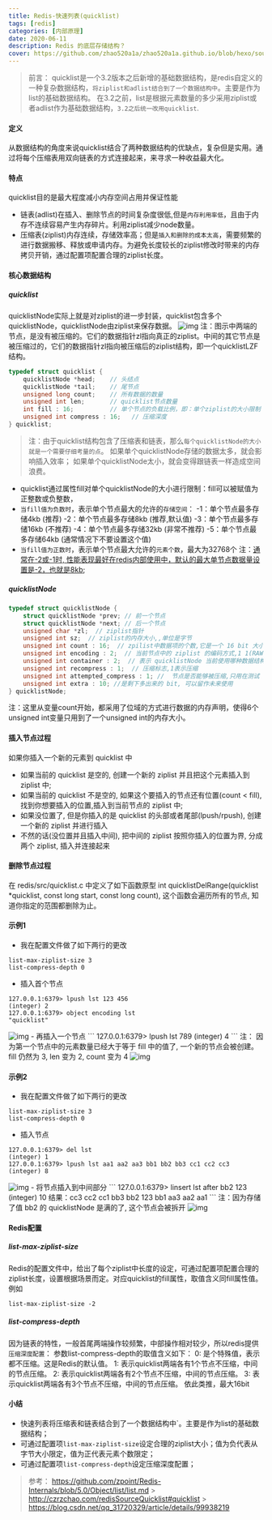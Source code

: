 ```yaml
---
title: Redis-快速列表(quicklist)
tags: [redis]
categories: [内部原理]
date: 2020-06-11
description: Redis 的底层存储结构？
cover: https://github.com/zhao520a1a/zhao520a1a.github.io/blob/hexo/source/cover/Redis-quicklist.jpg?raw=true
---
```


> 前言： quicklist是一个3.2版本之后新增的基础数据结构，是redis自定义的一种复杂数据结构，`将ziplist和adlist结合到了一个数据结构中`。主要是作为
> list的基础数据结构。
> 在3.2之前，list是根据元素数量的多少采用ziplist或者adlist作为基础数据结构，`3.2之后统一改用quicklist`.

#### 定义

从数据结构的角度来说quicklist结合了两种数据结构的优缺点，复杂但是实用。通过将每个压缩表用双向链表的方式连接起来，来寻求一种收益最大化。

#### 特点

quicklist目的是最大程度减小内存空间占用并保证性能

- 链表(adlist)在插入、删除节点的时间复杂度很低,但是`内存利用率低`，且由于内存不连续容易产生内存碎片。利用ziplist减少node数量。
- 压缩表(ziplist)内存连续，存储效率高；但是`插入和删除的成本太高`，需要频繁的进行数据搬移、释放或申请内存。为避免长度较长的ziplist修改时带来的内存拷贝开销，通过配置项配置合理的ziplist长度。

#### 核心数据结构

##### quicklist

quicklistNode实际上就是对ziplist的进一步封装，quicklist包含多个quicklistNode，quicklistNode由ziplist来保存数据。
<img src="Redis-快速列表(quicklist)/4D55BD28-D972-4447-A955-A82BBB38E9FA.png" alt="img" />
注：图示中两端的节点，是没有被压缩的。它们的数据指针zl指向真正的ziplist。中间的其它节点是被压缩过的，它们的数据指针zl指向被压缩后的ziplist结构，即一个quicklistLZF结构。

```c
typedef struct quicklist {
    quicklistNode *head;    // 头结点
    quicklistNode *tail;    // 尾节点
    unsigned long count;    // 所有数据的数量
    unsigned int len;       // quicklist节点数量
    int fill : 16;          // 单个节点的负载比例，即：单个ziplist的大小限制
    unsigned int compress : 16;   // 压缩深度
} quicklist;
```

> 注：由于quicklist结构包含了压缩表和链表，那么`每个quicklistNode的大小就是一个需要仔细考量的点`。
> 如果单个quicklistNode存储的数据太多，就会影响插入效率；
> 如果单个quicklistNode太小，就会变得跟链表一样造成空间浪费。

- quicklist通过属性fill对单个quicklistNode的大小进行限制：fill可以被赋值为正整数或负整数，
- `当fill值为负数时`，表示单个节点最大的允许的`存储空间`：
  -1：单个节点最多存储4kb (推荐)
  -2：单个节点最多存储8kb (推荐,默认值)
  -3：单个节点最多存储16kb (不推荐)
  -4：单个节点最多存储32kb (非常不推荐)
  -5：单个节点最多存储64kb (通常情况下不要设置这个值)
- `当fill值为正数时`，表示单个节点最大允许的`元素个数`，最大为32768个
  注：<u>通常在-2或-1时, 性能表现最好在redis内部使用中，默认的最大单节点数据量设置是-2，也就是8kb</u>;

##### quicklistNode

```c
typedef struct quicklistNode {
    struct quicklistNode *prev; // 前一个节点
    struct quicklistNode *next; // 后一个节点
    unsigned char *zl;  // ziplist指针
    unsigned int sz;  // ziplist的内存大小,,单位是字节
    unsigned int count : 16;  // zpilist中数据项的个数,它是一个 16 bit 大小的字段, 所以一个 quicklistNode 最多也只能存储 65536 个元素
    unsigned int encoding : 2;  // 当前节点中的 ziplist 的编码方式,1 1(RAW) 表示默认的方式存储, 2(LZF) 表示用 LZF 算法压缩后进行的存储
    unsigned int container : 2;  // 表示 quicklistNode 当前使用哪种数据结构进行存储的, 目前支持的也是默认的值为 2(ZIPLIST), 未来也许会引入更多其他的结构
    unsigned int recompress : 1;  // 压缩标志,1表示压缩
    unsigned int attempted_compress : 1; //  节点是否能够被压缩,只用在测试
    unsigned int extra : 10; //是剩下多出来的 bit, 可以留作未来使用
} quicklistNode;
```

注：这里从变量count开始，都采用了位域的方式进行数据的内存声明，使得6个unsigned int变量只用到了一个unsigned int的内存大小。

#### 插入节点过程

如果你插入一个新的元素到 quicklist 中

- 如果当前的 quicklist 是空的, 创建一个新的 ziplist 并且把这个元素插入到 ziplist 中;
- 如果当前的 quicklist 不是空的, 如果这个要插入的节点还有位置(count < fill), 找到你想要插入的位置,插入到当前节点的 ziplist 中;
- 如果没位置了, 但是你插入的是 quicklist 的头部或者尾部(lpush/rpush), 创建一个新的 ziplist 并进行插入
- 不然的话(没位置并且插入中间), 把中间的 ziplist 按照你插入的位置为界, 分成两个 ziplist, 插入并连接起来

#### 删除节点过程

在 redis/src/quicklist.c 中定义了如下函数原型 int quicklistDelRange(quicklist \*quicklist, const long start, const long count), 这个函数会遍历所有的节点, 知道你指定的范围都删除为止。

#### 示例1

- 我在配置文件做了如下两行的更改

```
list-max-ziplist-size 3
list-compress-depth 0
```

- 插入首个节点

```
127.0.0.1:6379> lpush lst 123 456
(integer) 2
127.0.0.1:6379> object encoding lst
"quicklist"
```

 <img src="Redis-快速列表(quicklist)/E509CE4D-92D6-4D5A-9430-0535ED2F989E.png" alt="img" />
- 再插入一个节点
 ```
 127.0.0.1:6379> lpush lst 789
(integer) 4
 ```
注： 因为第一个节点中的元素数量已经大于等于 fill 中的值了, 一个新的节点会被创建。fill 仍然为 3, len 变为 2, count 变为 4
<img src="Redis-快速列表(quicklist)/A00CD00B-9D55-425D-8791-EBA17AF7A227.png" alt="img" />

#### 示例2

- 我在配置文件做了如下两行的更改

```
list-max-ziplist-size 3
list-compress-depth 0
```

- 插入节点

```
127.0.0.1:6379> del lst
(integer) 1
127.0.0.1:6379> lpush lst aa1 aa2 aa3 bb1 bb2 bb3 cc1 cc2 cc3
(integer) 8
```

<img src="Redis-快速列表(quicklist)/23D940D1-1262-441C-B58B-BD72DF12BD86.png" alt="img" />
- 将节点插入到中间部分
```
127.0.0.1:6379> linsert lst after bb2 123
(integer) 10
结果：cc3 cc2 cc1 bb3 bb2 123 bb1  aa3 aa2 aa1 
```
注：因为存储了值 bb2 的 quicklistNode 是满的了, 这个节点会被拆开  
<img src="Redis-快速列表(quicklist)/9E311D76-E91B-4600-8058-DDD12356FB67.png" alt="img" />

#### Redis配置

##### list-max-ziplist-size

Redis的配置文件中，给出了每个ziplist中长度的设定，可通过配置项配置合理的ziplist长度，设置根据场景而定。对应quicklist的fill属性，取值含义同fill属性值。例如

```
list-max-ziplist-size -2
```

##### list-compress-depth

因为链表的特性，一般首尾两端操作较频繁，中部操作相对较少，所以redis提供`压缩深度配置`：
参数list-compress-depth的取值含义如下：
0: 是个特殊值，表示都不压缩。这是Redis的默认值。
1: 表示quicklist两端各有1个节点不压缩，中间的节点压缩。
2: 表示quicklist两端各有2个节点不压缩，中间的节点压缩。
3: 表示quicklist两端各有3个节点不压缩，中间的节点压缩。
依此类推，最大16bit

#### 小结

- 快速列表将压缩表和链表结合到了一个数据结构中`。主要是作为list的基础数据结构；
- 可通过配置项`list-max-ziplist-size`设定合理的ziplist大小；值为负代表从字节大小限定，值为正代表元素个数限定；
- 可通过配置项`list-compress-depth`设定压缩深度配置；

> 参考：
> https://github.com/zpoint/Redis-Internals/blob/5.0/Object/list/list.md > http://czrzchao.com/redisSourceQuicklist#quicklist > https://blog.csdn.net/qq_31720329/article/details/99938219

